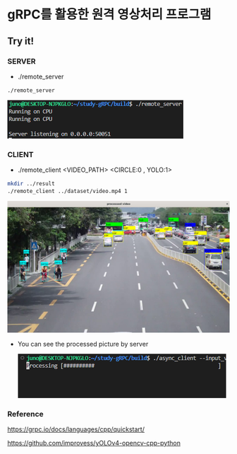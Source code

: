 # gRPC를 활용한 원격 영상처리 프로그램

## **Try it!**

### SERVER

- ./remote_server

```bash
./remote_server
```

![alt text](images/image.png)

### CLIENT

- ./remote_client   <VIDEO_PATH>   <CIRCLE:0 , YOLO:1>

```bash
mkdir ../result
./remote_client ../dataset/video.mp4 1
```

![alt text](images/image-1.png)

- You can see the processed picture by server

    ![alt text](images/image-2.png)

### Reference

https://grpc.io/docs/languages/cpp/quickstart/

https://github.com/improvess/yOLOv4-opencv-cpp-python
